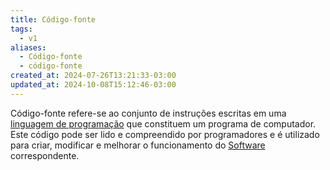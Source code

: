 ```yaml
---
title: Código-fonte
tags:
  - v1
aliases:
  - Código-fonte
  - código-fonte
created_at: 2024-07-26T13:21:33-03:00
updated_at: 2024-10-08T15:12:46-03:00
---
```


Código-fonte refere-se ao conjunto de instruções escritas em uma [linguagem de programação](../../../../atomos/2024/07/08/Linguagem_de_programacao.md)  que constituem um programa de computador. Este código pode ser lido e compreendido por programadores e é utilizado para criar, modificar e melhorar o funcionamento do [Software](Software.md) correspondente.